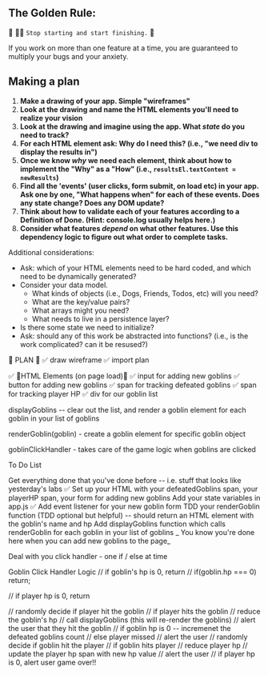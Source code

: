 ## The Golden Rule: 

🦸 🦸‍♂️ `Stop starting and start finishing.` 🏁

If you work on more than one feature at a time, you are guaranteed to multiply your bugs and your anxiety.

## Making a plan

1) **Make a drawing of your app. Simple "wireframes"** 
1) **Look at the drawing and name the HTML elements you'll need to realize your vision**
1) **Look at the drawing and imagine using the app. What _state_ do you need to track?** 
1) **For each HTML element ask: Why do I need this? (i.e., "we need div to display the results in")** 
1) **Once we know _why_ we need each element, think about how to implement the "Why" as a "How" (i.e., `resultsEl.textContent = newResults`)**
1) **Find all the 'events' (user clicks, form submit, on load etc) in your app. Ask one by one, "What happens when" for each of these events. Does any state change? Does any DOM update?**
1) **Think about how to validate each of your features according to a Definition of Done. (Hint: console.log usually helps here.)**
1) **Consider what features _depend_ on what other features. Use this dependency logic to figure out what order to complete tasks.**

Additional considerations:
- Ask: which of your HTML elements need to be hard coded, and which need to be dynamically generated?
- Consider your data model. 
  - What kinds of objects (i.e., Dogs, Friends, Todos, etc) will you need? 
  - What are the key/value pairs? 
  - What arrays might you need? 
  - What needs to live in a persistence layer?
- Is there some state we need to initialize?
- Ask: should any of this work be abstracted into functions? (i.e., is the work complicated? can it be resused?)

🎁 PLAN 🎁
✅ draw wireframe 
✅ import plan 

✅
🎁HTML Elements (on page load)🎁
✅ input for adding new goblins
✅ button for adding new goblins
✅ span for tracking defeated goblins
✅ span for tracking player HP
✅ div for our goblin list

displayGoblins -- clear out the list, and render a goblin element for each goblin in your list of goblins

renderGoblin(goblin) - create a goblin element for specific goblin object

goblinClickHandler - takes care of the game logic when goblins are clicked

To Do List

Get everything done that you've done before -- i.e. stuff that looks like yesterday's labs
✅ Set up your HTML with your defeatedGoblins span, your playerHP span, your form for adding new goblins
 Add your state variables in app.js
 ✅ Add event listener for your new goblin form
 TDD your renderGoblin function (TDD optional but helpful) -- should return an HTML element with the goblin's name and hp
 Add displayGoblins function which calls renderGoblin for each goblin in your list of goblins
_ You know you're done here when you can add new goblins to the page_

Deal with you click handler - one if / else at time


Goblin Click Handler Logic
// if goblin's hp is 0, return
// if(goblin.hp === 0) return;

// if player hp is 0, return

// randomly decide if player hit the goblin
// if player hits the goblin
//    reduce the goblin's hp
//    call displayGoblins (this will re-render the goblins)
//    alert the user that they hit the goblin
//    if goblin hp is 0 -- incremenet the defeated goblins count
// else player missed
//     alert the user
// randomly decide if goblin hit the player
// if goblin hits player
//    reduce player hp
//    update the player hp span with new hp value
//    alert the user
//    if player hp is 0, alert user game over!!